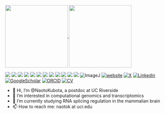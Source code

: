 <a href="https://github.com/anuraghazra/github-readme-stats">
  <img height=200 align="center" src="https://github-readme-stats.vercel.app/api?username=dazcam&show_icons=true&rank_icon=github&bg_color=white&title_color=434d58" />
</a>
<a href="https://github.com/anuraghazra/github-readme-stats">
  <img height=200 align="center" src="https://github-readme-stats.vercel.app/api/top-langs/?username=dazcam&layout=donut&langs_count=8&card_width=320&title_color=434d58" />
</a>

<p></p>

<img src="https://img.shields.io/badge/-Python-F9DC3E.svg?logo=python&style=flat"> <img src="https://img.shields.io/badge/-Snakemake-2E9984.svg?logo=snakemake&style=flat"> <img src="https://img.shields.io/badge/-R-276DC3.svg?logo=r&style=flat"> <img src="https://img.shields.io/badge/-Bash-4EAA25.svg?logoColor=white&logo=gnu-bash&style=flat"> 
<img src="https://img.shields.io/badge/-Linux-FCC624.svg?logo=linux&logoColor=white&style=flat"> <img src="https://img.shields.io/badge/-MacOS-000000.svg?logo=apple&style=flat"> <img src="https://img.shields.io/badge/-Docker-2496ED.svg?logo=docker&logoColor=white&style=flat"> <img src="https://img.shields.io/badge/-Singularity-1E4383.svg?logo=singularity&style=flat"> <img src="https://img.shields.io/badge/-Jupyter-F37626.svg?logo=jupyter&logoColor=white&style=flat"> <img src="https://img.shields.io/badge/-VSCode-007ACC.svg?logo=visual-studio-code&style=flat"> <img src="https://img.shields.io/badge/-Git-F05032.svg?logo=git&logoColor=white&style=flat"> <img src="https://img.shields.io/badge/-GitHub-181717.svg?logo=github&style=flat"> <img alt="ImageJ" src="https://img.shields.io/badge/-ImageJ-00D8E0.svg?logo=imagej&amp;logoColor=white&amp;style=flat"> [![website](https://img.shields.io/badge/Website-Naoto_Kubota-5087B2.svg?logo=github)](https://naotokubota.github.io/) [![X](https://img.shields.io/badge/X-@naoto_kubota-00aced.svg?style=flat&logo=X)](https://x.com/Naoto_Kubota) [![Linkedin](https://img.shields.io/badge/LinkedIn-Naoto_Kubota-0077B5.svg?logo=linkedin&style=flat)](https://www.linkedin.com/in/naoto-kubota-723512230/) [![GoogleScholar](https://img.shields.io/badge/GoogleScholar-Naoto_Kubota-4285F4.svg?logo=google-scholar&style=flat)](https://scholar.google.com/citations?user=KS0cWSAAAAAJ&hl=ja&oi=sra) [![ORCID](https://img.shields.io/badge/ORCID-0000--0003--0612--2300-A6CE39.svg?logo=orcid&style=flat)](https://orcid.org/0000-0003-0612-2300) [![CV](https://img.shields.io/badge/CV-Naoto_Kubota-FF5722.svg?logo=google-docs&style=flat)](https://docs.google.com/document/d/1QIyU3xO2-89tHPWl4V3ZWFRk81-_bLY2HWN_9V-Zgrw/edit?usp=sharing)

<p></p>

- 👋 Hi, I’m @NaotoKubota, a postdoc at UC Riverside
- 👀 I’m interested in computational genomics and transcriptomics
- 🌱 I’m currently studying RNA splicing regulation in the mammalian brain
- 📫 How to reach me: naotok at ucr.edu
